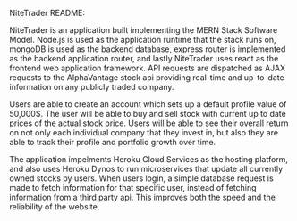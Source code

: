 NiteTrader README:

NiteTrader is an application built implementing the MERN Stack Software Model.  Node.js is used as the application runtime that the stack runs on, mongoDB is used as the backend database, express router is implemented as the backend application router, and lastly NiteTrader uses react as the frontend web application framework.  API requests are dispatched as AJAX requests to the AlphaVantage stock api providing real-time and up-to-date information on any publicly traded company.  

Users are able to create an account which sets up a default profile value of 50,000$.  The user will be able to buy and sell stock with current up to date prices of the actual stock price.  Users will be able to see their overall return on not only each individual company that they invest in, but also they are able to track their profile and portfolio growth over time.

The application impelments Heroku Cloud Services as the hosting platform, and also uses Heroku Dynos to run microservices that update all currently owned stocks by users.  When users login, a simple database request is made to fetch information for that specific user, instead of fetching information from a third party api.  This improves both the speed and the reliability of the website.
